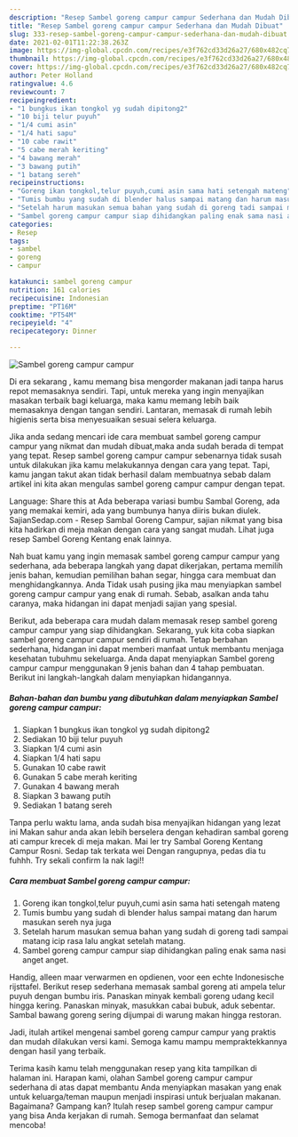 ```yaml
---
description: "Resep Sambel goreng campur campur Sederhana dan Mudah Dibuat"
title: "Resep Sambel goreng campur campur Sederhana dan Mudah Dibuat"
slug: 333-resep-sambel-goreng-campur-campur-sederhana-dan-mudah-dibuat
date: 2021-02-01T11:22:38.263Z
image: https://img-global.cpcdn.com/recipes/e3f762cd33d26a27/680x482cq70/sambel-goreng-campur-campur-foto-resep-utama.jpg
thumbnail: https://img-global.cpcdn.com/recipes/e3f762cd33d26a27/680x482cq70/sambel-goreng-campur-campur-foto-resep-utama.jpg
cover: https://img-global.cpcdn.com/recipes/e3f762cd33d26a27/680x482cq70/sambel-goreng-campur-campur-foto-resep-utama.jpg
author: Peter Holland
ratingvalue: 4.6
reviewcount: 7
recipeingredient:
- "1 bungkus ikan tongkol yg sudah dipitong2"
- "10 biji telur puyuh"
- "1/4 cumi asin"
- "1/4 hati sapu"
- "10 cabe rawit"
- "5 cabe merah keriting"
- "4 bawang merah"
- "3 bawang putih"
- "1 batang sereh"
recipeinstructions:
- "Goreng ikan tongkol,telur puyuh,cumi asin sama hati setengah mateng"
- "Tumis bumbu yang sudah di blender halus sampai matang dan harum masukan sereh nya juga"
- "Setelah harum masukan semua bahan yang sudah di goreng tadi sampai matang icip rasa lalu angkat setelah matang."
- "Sambel goreng campur campur siap dihidangkan paling enak sama nasi anget anget."
categories:
- Resep
tags:
- sambel
- goreng
- campur

katakunci: sambel goreng campur 
nutrition: 161 calories
recipecuisine: Indonesian
preptime: "PT16M"
cooktime: "PT54M"
recipeyield: "4"
recipecategory: Dinner

---
```



![Sambel goreng campur campur](https://img-global.cpcdn.com/recipes/e3f762cd33d26a27/680x482cq70/sambel-goreng-campur-campur-foto-resep-utama.jpg)

Di era  sekarang , kamu memang bisa mengorder makanan jadi tanpa harus repot memasaknya sendiri. Tapi, untuk mereka yang ingin menyajikan masakan terbaik bagi keluarga, maka kamu memang lebih baik memasaknya dengan tangan sendiri. Lantaran, memasak di rumah lebih higienis serta bisa menyesuaikan sesuai selera keluarga.

Jika anda sedang mencari ide cara membuat sambel goreng campur campur yang nikmat dan mudah dibuat,maka anda sudah berada di tempat yang tepat. Resep sambel goreng campur campur  sebenarnya tidak susah untuk dilakukan jika kamu melakukannya dengan cara yang tepat. Tapi, kamu jangan takut akan tidak berhasil dalam membuatnya 
sebab dalam artikel ini kita akan mengulas sambel goreng campur campur dengan tepat.  

Language: Share this at Ada beberapa variasi bumbu Sambal Goreng, ada yang memakai kemiri, ada yang bumbunya hanya diiris bukan diulek. SajianSedap.com - Resep Sambal Goreng Campur, sajian nikmat yang bisa kita hadirkan di meja makan dengan cara yang sangat mudah. Lihat juga resep Sambel Goreng Kentang enak lainnya.

Nah buat kamu yang ingin memasak sambel goreng campur campur yang sederhana, ada beberapa langkah yang dapat dikerjakan, pertama memilih jenis bahan, kemudian pemilihan bahan segar, hingga cara membuat dan menghidangkannya. Anda Tidak usah pusing jika mau menyiapkan sambel goreng campur campur yang enak di rumah. Sebab, asalkan anda  tahu caranya, maka hidangan ini dapat menjadi sajian yang spesial.

Berikut, ada beberapa cara mudah dalam memasak resep sambel goreng campur campur yang siap dihidangkan. Sekarang, yuk kita coba siapkan sambel goreng campur campur sendiri di rumah. Tetap berbahan sederhana, hidangan ini dapat memberi manfaat untuk membantu menjaga kesehatan tubuhmu sekeluarga. Anda dapat menyiapkan Sambel goreng campur campur menggunakan 9 jenis bahan dan 4 tahap pembuatan. Berikut ini langkah-langkah dalam menyiapkan hidangannya.

<!--inarticleads1-->

##### Bahan-bahan dan bumbu yang dibutuhkan dalam menyiapkan Sambel goreng campur campur:

1. Siapkan 1 bungkus ikan tongkol yg sudah dipitong2
1. Sediakan 10 biji telur puyuh
1. Siapkan 1/4 cumi asin
1. Siapkan 1/4 hati sapu
1. Gunakan 10 cabe rawit
1. Gunakan 5 cabe merah keriting
1. Gunakan 4 bawang merah
1. Siapkan 3 bawang putih
1. Sediakan 1 batang sereh


Tanpa perlu waktu lama, anda sudah bisa menyajikan hidangan yang lezat ini Makan sahur anda akan lebih berselera dengan kehadiran sambal goreng ati campur krecek di meja makan. Mai ler try Sambal Goreng Kentang Campur Rosni. Sedap tak terkata wei Dengan rangupnya, pedas dia tu fuhhh. Try sekali confirm la nak lagi!! 

<!--inarticleads2-->

##### Cara membuat Sambel goreng campur campur:

1. Goreng ikan tongkol,telur puyuh,cumi asin sama hati setengah mateng
1. Tumis bumbu yang sudah di blender halus sampai matang dan harum masukan sereh nya juga
1. Setelah harum masukan semua bahan yang sudah di goreng tadi sampai matang icip rasa lalu angkat setelah matang.
1. Sambel goreng campur campur siap dihidangkan paling enak sama nasi anget anget.


Handig, alleen maar verwarmen en opdienen, voor een echte Indonesische rijsttafel. Berikut resep sederhana memasak sambal goreng ati ampela telur puyuh dengan bumbu iris. Panaskan minyak kembali goreng udang kecil hingga kering. Panaskan minyak, masukkan cabai bubuk, aduk sebentar. Sambal bawang goreng sering dijumpai di warung makan hingga restoran. 

Jadi, itulah artikel mengenai  sambel goreng campur campur  yang praktis dan mudah dilakukan versi kami. Semoga kamu mampu mempraktekkannya dengan hasil yang terbaik. 

Terima kasih kamu telah menggunakan resep yang kita tampilkan di halaman ini. Harapan kami, olahan  Sambel goreng campur campur sederhana di atas dapat membantu Anda menyiapkan masakan yang enak untuk keluarga/teman maupun menjadi inspirasi untuk berjualan makanan. Bagaimana? Gampang kan? Itulah resep sambel goreng campur campur yang bisa Anda kerjakan di rumah. Semoga bermanfaat dan selamat mencoba!

